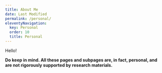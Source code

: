 ```yaml
---
title: About Me
date: Last Modified 
permalink: /personal/
eleventyNavigation:
  key: Personal 
  order: 10
  title: Personal
---
```


Hello!

**Do keep in mind. All these pages and subpages are, in fact, personal, and are not rigorously supported by research materials.**










